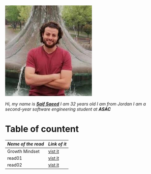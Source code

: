 
![saif](saif.jpeg)
 
*Hi, my name is [**Saif Saeed**](https://github.com/Saif-K-Saeed) I am 32 years old  I am from Jordan I am a second-year software engineering student at **ASAC*** 


 # Table of countent
*Neme of the read* | *Link of it* 
----- |-----|
Growth Mindset  | [vist it](https://saif-k-saeed.github.io/reading-notes/groethMinset)
read01 | [ vist it ](https://saif-k-saeed.github.io/reading-notes/read1)
read02 | [vist it ](https://saif-k-saeed.github.io/reading-notes/read02)
